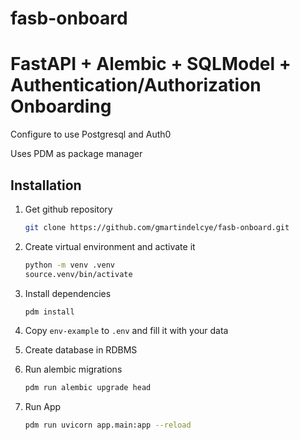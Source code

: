 # fasb-onboard

# FastAPI + Alembic + SQLModel + Authentication/Authorization Onboarding

Configure to use Postgresql and Auth0

Uses PDM as package manager

## Installation

1. Get github repository

   ```bash
   git clone https://github.com/gmartindelcye/fasb-onboard.git
   ```

2. Create virtual environment and activate it

   ```bash
   python -m venv .venv
   source.venv/bin/activate
   ```

3. Install dependencies

   ```bash
   pdm install
   ```

4. Copy `env-example` to `.env` and fill it with your data

5. Create database in RDBMS

6. Run alembic migrations

   ```bash
   pdm run alembic upgrade head
   ```

7. Run App
   ```bash
   pdm run uvicorn app.main:app --reload
   ```
